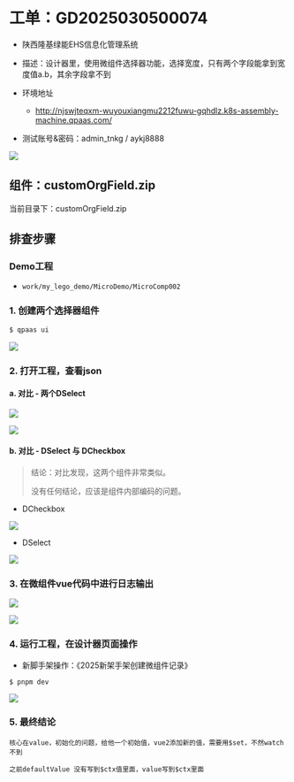 # 工单：GD2025030500074

* 陕西隆基绿能EHS信息化管理系统

* 描述：设计器里，使用微组件选择器功能，选择宽度，只有两个字段能拿到宽度值a.b，其余字段拿不到
* 环境地址
    * http://njswjteqxm-wuyouxiangmu2212fuwu-gqhdlz.k8s-assembly-machine.qpaas.com/
* 测试账号&密码：admin_tnkg / aykj8888

![](/docs/1-功能维度-微组件汇总/06-微组件-选择器监听不到a.b的值/images/001.png)



## 组件：customOrgField.zip

当前目录下：customOrgField.zip



## 排查步骤

### Demo工程

* `work/my_lego_demo/MicroDemo/MicroComp002`



### 1. 创建两个选择器组件

```sh
$ qpaas ui
```

![](/docs/1-功能维度-微组件汇总/06-微组件-选择器监听不到a.b的值/images/002.png)



### 2. 打开工程，查看json

#### a. 对比 - 两个DSelect

![](/docs/1-功能维度-微组件汇总/06-微组件-选择器监听不到a.b的值/images/003.png)

![](/docs/1-功能维度-微组件汇总/06-微组件-选择器监听不到a.b的值/images/004.png)



#### b. 对比 - DSelect 与 DCheckbox

> 结论：对比发现，这两个组件非常类似。
>
> 没有任何结论，应该是组件内部编码的问题。

* DCheckbox

![](/docs/1-功能维度-微组件汇总/06-微组件-选择器监听不到a.b的值/images/007.png)

* DSelect 

![](/docs/1-功能维度-微组件汇总/06-微组件-选择器监听不到a.b的值/images/008.png)





### 3. 在微组件vue代码中进行日志输出

![](/docs/1-功能维度-微组件汇总/06-微组件-选择器监听不到a.b的值/images/005.png)

![](/docs/1-功能维度-微组件汇总/06-微组件-选择器监听不到a.b的值/images/006.png)



### 4. 运行工程，在设计器页面操作

* 新脚手架操作：《2025新架手架创建微组件记录》

```
$ pnpm dev
```

![](/docs/1-功能维度-微组件汇总/06-微组件-选择器监听不到a.b的值/images/009.png)



### 5. 最终结论

```
核心在value，初始化的问题，给他一个初始值，vue2添加新的值，需要用$set，不然watch不到

之前defaultValue 没有写到$ctx值里面，value写到$ctx里面
```



















